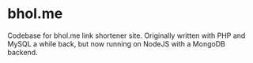 bhol.me
=======

Codebase for bhol.me link shortener site. Originally written with PHP and MySQL a while back, but now running on NodeJS with a MongoDB backend.
